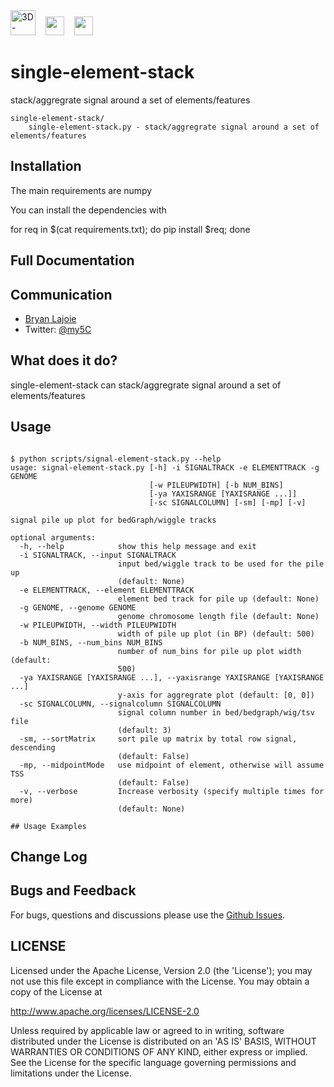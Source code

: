 <img height=40 src='http://my5C.umassmed.edu/images/3DG.png' title='3D-Genome' />
&nbsp;&nbsp;
<img height=30 src='http://my5C.umassmed.edu/images/dekkerlabbioinformatics.gif' />
&nbsp;&nbsp;
<img height=30 src='http://my5C.umassmed.edu/images/umasslogo.gif' />

# single-element-stack

stack/aggregrate signal around a set of elements/features

```
single-element-stack/
	single-element-stack.py - stack/aggregrate signal around a set of elements/features
```

## Installation

The main requirements are numpy

You can install the dependencies with

for req in $(cat requirements.txt); do pip install $req; done

## Full Documentation

## Communication

- [Bryan Lajoie](https://github.com/blajoie)
- Twitter: [@my5C](https://twitter.com/my5C)

## What does it do?

single-element-stack can stack/aggregrate signal around a set of elements/features

## Usage

```

$ python scripts/signal-element-stack.py --help
usage: signal-element-stack.py [-h] -i SIGNALTRACK -e ELEMENTTRACK -g GENOME
                               [-w PILEUPWIDTH] [-b NUM_BINS]
                               [-ya YAXISRANGE [YAXISRANGE ...]]
                               [-sc SIGNALCOLUMN] [-sm] [-mp] [-v]

signal pile up plot for bedGraph/wiggle tracks

optional arguments:
  -h, --help            show this help message and exit
  -i SIGNALTRACK, --input SIGNALTRACK
                        input bed/wiggle track to be used for the pile up
                        (default: None)
  -e ELEMENTTRACK, --element ELEMENTTRACK
                        element bed track for pile up (default: None)
  -g GENOME, --genome GENOME
                        genome chromosome length file (default: None)
  -w PILEUPWIDTH, --width PILEUPWIDTH
                        width of pile up plot (in BP) (default: 500)
  -b NUM_BINS, --num_bins NUM_BINS
                        number of num_bins for pile up plot width (default:
                        500)
  -ya YAXISRANGE [YAXISRANGE ...], --yaxisrange YAXISRANGE [YAXISRANGE ...]
                        y-axis for aggregrate plot (default: [0, 0])
  -sc SIGNALCOLUMN, --signalcolumn SIGNALCOLUMN
                        signal column number in bed/bedgraph/wig/tsv file
                        (default: 3)
  -sm, --sortMatrix     sort pile up matrix by total row signal, descending
                        (default: False)
  -mp, --midpointMode   use midpoint of element, otherwise will assume TSS
                        (default: False)
  -v, --verbose         Increase verbosity (specify multiple times for more)
                        (default: None)
                        
## Usage Examples

```

## Change Log

## Bugs and Feedback

For bugs, questions and discussions please use the [Github Issues](https://github.com/blajoie/single-element-stack/issues).

## LICENSE

Licensed under the Apache License, Version 2.0 (the 'License');
you may not use this file except in compliance with the License.
You may obtain a copy of the License at

<http://www.apache.org/licenses/LICENSE-2.0>

Unless required by applicable law or agreed to in writing, software
distributed under the License is distributed on an 'AS IS' BASIS,
WITHOUT WARRANTIES OR CONDITIONS OF ANY KIND, either express or implied.
See the License for the specific language governing permissions and
limitations under the License.
